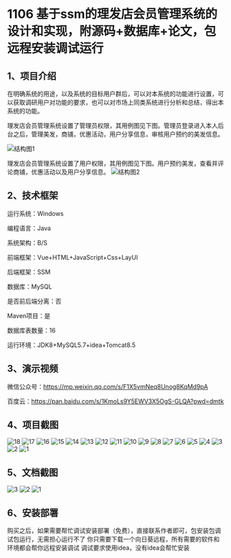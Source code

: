 # 1106 基于ssm的理发店会员管理系统的设计和实现，附源码+数据库+论文，包远程安装调试运行

## 1、项目介绍

在明确系统的用途，以及系统的目标用户群后，可以对本系统的功能进行设置，可以获取调研用户对功能的要求，也可以对市场上同类系统进行分析和总结，得出本系统的功能。

理发店会员管理系统设置了管理员权限，其用例图见下图。管理员登录进入本人后台之后，管理美发，商铺，优惠活动，用户分享信息，审核用户预约的美发信息。

![结构图1](https://javabscode.github.io/picx-images-hosting/1106-基于ssm的理发店会员管理系统的设计和实现-附源码+数据库+论文-包远程安装调试运行-其他截图/结构图1.webp)

理发店会员管理系统设置了用户权限，其用例图见下图。用户预约美发，查看并评论商铺，优惠活动以及用户分享信息。
![结构图2](https://javabscode.github.io/picx-images-hosting/1106-基于ssm的理发店会员管理系统的设计和实现-附源码+数据库+论文-包远程安装调试运行-其他截图/结构图2.webp)


## 2、技术框架

运行系统：Windows

编程语言：Java

系统架构：B/S

前端框架：Vue+HTML+JavaScript+Css+LayUI

后端框架：SSM

数据库：MySQL

是否前后端分离：否

Maven项目：是

数据库表数量：16

运行环境：JDK8+MySQL5.7+idea+Tomcat8.5

## 3、演示视频

微信公众号：https://mp.weixin.qq.com/s/F1X5vmNeq8Unog8KqMd9pA 

百度云：https://pan.baidu.com/s/1KmoLs9Y5EWV3X5OgS-GLQA?pwd=dmtk 

## 4、项目截图 
![18](https://javabscode.github.io/picx-images-hosting/1106-基于ssm的理发店会员管理系统的设计和实现-附源码+数据库+论文-包远程安装调试运行-运行截图/18.webp)
![17](https://javabscode.github.io/picx-images-hosting/1106-基于ssm的理发店会员管理系统的设计和实现-附源码+数据库+论文-包远程安装调试运行-运行截图/17.webp)
![16](https://javabscode.github.io/picx-images-hosting/1106-基于ssm的理发店会员管理系统的设计和实现-附源码+数据库+论文-包远程安装调试运行-运行截图/16.webp)
![15](https://javabscode.github.io/picx-images-hosting/1106-基于ssm的理发店会员管理系统的设计和实现-附源码+数据库+论文-包远程安装调试运行-运行截图/15.webp)
![14](https://javabscode.github.io/picx-images-hosting/1106-基于ssm的理发店会员管理系统的设计和实现-附源码+数据库+论文-包远程安装调试运行-运行截图/14.webp)
![13](https://javabscode.github.io/picx-images-hosting/1106-基于ssm的理发店会员管理系统的设计和实现-附源码+数据库+论文-包远程安装调试运行-运行截图/13.webp)
![12](https://javabscode.github.io/picx-images-hosting/1106-基于ssm的理发店会员管理系统的设计和实现-附源码+数据库+论文-包远程安装调试运行-运行截图/12.webp)
![11](https://javabscode.github.io/picx-images-hosting/1106-基于ssm的理发店会员管理系统的设计和实现-附源码+数据库+论文-包远程安装调试运行-运行截图/11.webp)
![10](https://javabscode.github.io/picx-images-hosting/1106-基于ssm的理发店会员管理系统的设计和实现-附源码+数据库+论文-包远程安装调试运行-运行截图/10.webp)
![9](https://javabscode.github.io/picx-images-hosting/1106-基于ssm的理发店会员管理系统的设计和实现-附源码+数据库+论文-包远程安装调试运行-运行截图/9.webp)
![8](https://javabscode.github.io/picx-images-hosting/1106-基于ssm的理发店会员管理系统的设计和实现-附源码+数据库+论文-包远程安装调试运行-运行截图/8.webp)
![7](https://javabscode.github.io/picx-images-hosting/1106-基于ssm的理发店会员管理系统的设计和实现-附源码+数据库+论文-包远程安装调试运行-运行截图/7.webp)
![6](https://javabscode.github.io/picx-images-hosting/1106-基于ssm的理发店会员管理系统的设计和实现-附源码+数据库+论文-包远程安装调试运行-运行截图/6.webp)
![5](https://javabscode.github.io/picx-images-hosting/1106-基于ssm的理发店会员管理系统的设计和实现-附源码+数据库+论文-包远程安装调试运行-运行截图/5.webp)
![4](https://javabscode.github.io/picx-images-hosting/1106-基于ssm的理发店会员管理系统的设计和实现-附源码+数据库+论文-包远程安装调试运行-运行截图/4.webp)
![3](https://javabscode.github.io/picx-images-hosting/1106-基于ssm的理发店会员管理系统的设计和实现-附源码+数据库+论文-包远程安装调试运行-运行截图/3.webp)
![2](https://javabscode.github.io/picx-images-hosting/1106-基于ssm的理发店会员管理系统的设计和实现-附源码+数据库+论文-包远程安装调试运行-运行截图/2.webp)
![1](https://javabscode.github.io/picx-images-hosting/1106-基于ssm的理发店会员管理系统的设计和实现-附源码+数据库+论文-包远程安装调试运行-运行截图/1.webp)


















## 5、文档截图
![3](https://javabscode.github.io/picx-images-hosting/1106-基于ssm的理发店会员管理系统的设计和实现-附源码+数据库+论文-包远程安装调试运行-文档截图/3.webp)
![2](https://javabscode.github.io/picx-images-hosting/1106-基于ssm的理发店会员管理系统的设计和实现-附源码+数据库+论文-包远程安装调试运行-文档截图/2.webp)
![1](https://javabscode.github.io/picx-images-hosting/1106-基于ssm的理发店会员管理系统的设计和实现-附源码+数据库+论文-包远程安装调试运行-文档截图/1.webp)



## 6、安装部署

购买之后，如果需要帮忙调试安装部署（免费），直接联系作者即可，包安装包调试包运行，无需担心运行不了
你只需要下载一个向日葵远程，所有需要的软件和环境都会帮你远程安装调试
调试要求使用idea，没有idea会帮忙安装
